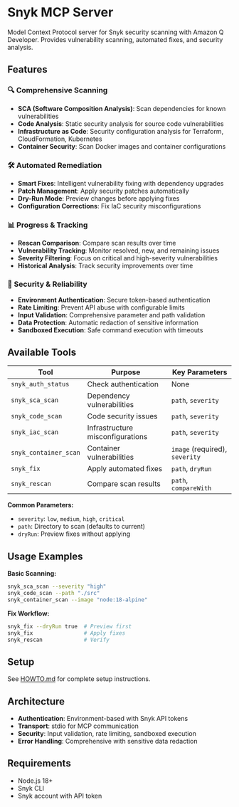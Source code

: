 # Snyk MCP Server

Model Context Protocol server for Snyk security scanning with Amazon Q Developer. Provides vulnerability scanning, automated fixes, and security analysis.

## Features

### 🔍 Comprehensive Scanning
- **SCA (Software Composition Analysis)**: Scan dependencies for known vulnerabilities
- **Code Analysis**: Static security analysis for source code vulnerabilities
- **Infrastructure as Code**: Security configuration analysis for Terraform, CloudFormation, Kubernetes
- **Container Security**: Scan Docker images and container configurations

### 🛠️ Automated Remediation
- **Smart Fixes**: Intelligent vulnerability fixing with dependency upgrades
- **Patch Management**: Apply security patches automatically
- **Dry-Run Mode**: Preview changes before applying fixes
- **Configuration Corrections**: Fix IaC security misconfigurations

### 📊 Progress & Tracking
- **Rescan Comparison**: Compare scan results over time
- **Vulnerability Tracking**: Monitor resolved, new, and remaining issues
- **Severity Filtering**: Focus on critical and high-severity vulnerabilities
- **Historical Analysis**: Track security improvements over time

### 🔐 Security & Reliability
- **Environment Authentication**: Secure token-based authentication
- **Rate Limiting**: Prevent API abuse with configurable limits
- **Input Validation**: Comprehensive parameter and path validation
- **Data Protection**: Automatic redaction of sensitive information
- **Sandboxed Execution**: Safe command execution with timeouts

## Available Tools

| Tool | Purpose | Key Parameters |
|------|---------|----------------|
| `snyk_auth_status` | Check authentication | None |
| `snyk_sca_scan` | Dependency vulnerabilities | `path`, `severity` |
| `snyk_code_scan` | Code security issues | `path`, `severity` |
| `snyk_iac_scan` | Infrastructure misconfigurations | `path`, `severity` |
| `snyk_container_scan` | Container vulnerabilities | `image` (required), `severity` |
| `snyk_fix` | Apply automated fixes | `path`, `dryRun` |
| `snyk_rescan` | Compare scan results | `path`, `compareWith` |

**Common Parameters:**
- `severity`: `low`, `medium`, `high`, `critical`
- `path`: Directory to scan (defaults to current)
- `dryRun`: Preview fixes without applying

## Usage Examples

**Basic Scanning:**
```bash
snyk_sca_scan --severity "high"
snyk_code_scan --path "./src"
snyk_container_scan --image "node:18-alpine"
```

**Fix Workflow:**
```bash
snyk_fix --dryRun true  # Preview first
snyk_fix                # Apply fixes
snyk_rescan             # Verify
```

## Setup

See [HOWTO.md](HOWTO.md) for complete setup instructions.

## Architecture

- **Authentication**: Environment-based with Snyk API tokens
- **Transport**: stdio for MCP communication
- **Security**: Input validation, rate limiting, sandboxed execution
- **Error Handling**: Comprehensive with sensitive data redaction

## Requirements

- Node.js 18+
- Snyk CLI
- Snyk account with API token